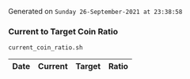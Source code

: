 Generated on `Sunday 26-September-2021 at 23:38:58`

### Current to Target Coin Ratio
`current_coin_ratio.sh`

Date|Current|Target|Ratio
---|---|---|---
